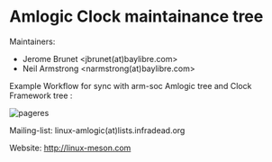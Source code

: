 # Amlogic Clock maintainance tree

Maintainers:
  - Jerome Brunet <jbrunet(at)baylibre.com>
  - Neil Armstrong <narmstrong(at)baylibre.com>

Example Workflow for sync with arm-soc Amlogic tree and Clock Framework tree :

![pageres](clk-meson-workflow.png)


Mailing-list: linux-amlogic(at)lists.infradead.org

Website: http://linux-meson.com
